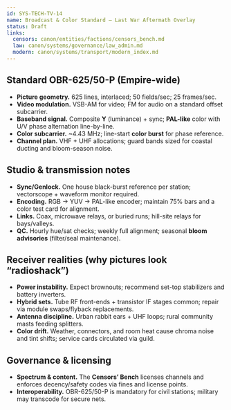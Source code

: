 ```yaml
---
id: SYS-TECH-TV-14
name: Broadcast & Color Standard — Last War Aftermath Overlay
status: Draft
links:
  censors: canon/entities/factions/censors_bench.md
  law: canon/systems/governance/law_admin.md
  modern: canon/systems/transport/modern_index.md
---
```


## Standard OBR-625/50-P (Empire-wide)
- **Picture geometry.** 625 lines, interlaced; 50 fields/sec; 25 frames/sec.
- **Video modulation.** VSB-AM for video; FM for audio on a standard offset subcarrier.
- **Baseband signal.** Composite **Y** (luminance) + sync; **PAL-like** color with U/V phase alternation line-by-line.
- **Color subcarrier.** ~4.43 MHz; line-start **color burst** for phase reference.
- **Channel plan.** VHF + UHF allocations; guard bands sized for coastal ducting and bloom-season noise.

## Studio & transmission notes
- **Sync/Genlock.** One house black-burst reference per station; vectorscope + waveform monitor required.
- **Encoding.** RGB → YUV → PAL-like encoder; maintain 75% bars and a color test card for alignment.
- **Links.** Coax, microwave relays, or buried runs; hill-site relays for bays/valleys.
- **QC.** Hourly hue/sat checks; weekly full alignment; seasonal **bloom advisories** (filter/seal maintenance).

## Receiver realities (why pictures look “radioshack”)
- **Power instability.** Expect brownouts; recommend set-top stabilizers and battery inverters.
- **Hybrid sets.** Tube RF front-ends + transistor IF stages common; repair via module swaps/flyback replacements.
- **Antenna discipline.** Urban rabbit ears + UHF loops; rural community masts feeding splitters.
- **Color drift.** Weather, connectors, and room heat cause chroma noise and tint shifts; service cards circulated via guild.

## Governance & licensing
- **Spectrum & content.** The **Censors’ Bench** licenses channels and enforces decency/safety codes via fines and license points.
- **Interoperability.** OBR-625/50-P is mandatory for civil stations; military may transcode for secure nets.
